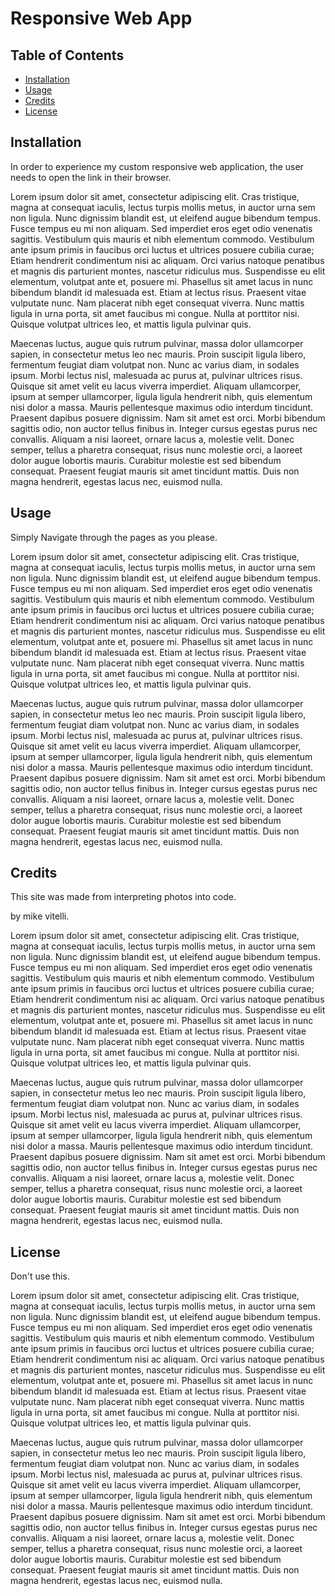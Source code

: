 # Responsive Web App
## Table of Contents

* [Installation](#installation)
* [Usage](#usage)
* [Credits](#credits)
* [License](#license)

## Installation

In order to experience my custom responsive web application, the user needs to open the link in their browser.

Lorem ipsum dolor sit amet, consectetur adipiscing elit. Cras tristique, magna at consequat iaculis, lectus turpis mollis metus, in auctor urna sem non ligula. Nunc dignissim blandit est, ut eleifend augue bibendum tempus. Fusce tempus eu mi non aliquam. Sed imperdiet eros eget odio venenatis sagittis. Vestibulum quis mauris et nibh elementum commodo. Vestibulum ante ipsum primis in faucibus orci luctus et ultrices posuere cubilia curae; Etiam hendrerit condimentum nisi ac aliquam. Orci varius natoque penatibus et magnis dis parturient montes, nascetur ridiculus mus. Suspendisse eu elit elementum, volutpat ante et, posuere mi. Phasellus sit amet lacus in nunc bibendum blandit id malesuada est. Etiam at lectus risus. Praesent vitae vulputate nunc. Nam placerat nibh eget consequat viverra. Nunc mattis ligula in urna porta, sit amet faucibus mi congue. Nulla at porttitor nisi. Quisque volutpat ultrices leo, et mattis ligula pulvinar quis.

Maecenas luctus, augue quis rutrum pulvinar, massa dolor ullamcorper sapien, in consectetur metus leo nec mauris. Proin suscipit ligula libero, fermentum feugiat diam volutpat non. Nunc ac varius diam, in sodales ipsum. Morbi lectus nisl, malesuada ac purus at, pulvinar ultrices risus. Quisque sit amet velit eu lacus viverra imperdiet. Aliquam ullamcorper, ipsum at semper ullamcorper, ligula ligula hendrerit nibh, quis elementum nisi dolor a massa. Mauris pellentesque maximus odio interdum tincidunt. Praesent dapibus posuere dignissim. Nam sit amet est orci. Morbi bibendum sagittis odio, non auctor tellus finibus in. Integer cursus egestas purus nec convallis. Aliquam a nisi laoreet, ornare lacus a, molestie velit. Donec semper, tellus a pharetra consequat, risus nunc molestie orci, a laoreet dolor augue lobortis mauris. Curabitur molestie est sed bibendum consequat. Praesent feugiat mauris sit amet tincidunt mattis. Duis non magna hendrerit, egestas lacus nec, euismod nulla.


## Usage 

Simply Navigate through the pages as you please.

Lorem ipsum dolor sit amet, consectetur adipiscing elit. Cras tristique, magna at consequat iaculis, lectus turpis mollis metus, in auctor urna sem non ligula. Nunc dignissim blandit est, ut eleifend augue bibendum tempus. Fusce tempus eu mi non aliquam. Sed imperdiet eros eget odio venenatis sagittis. Vestibulum quis mauris et nibh elementum commodo. Vestibulum ante ipsum primis in faucibus orci luctus et ultrices posuere cubilia curae; Etiam hendrerit condimentum nisi ac aliquam. Orci varius natoque penatibus et magnis dis parturient montes, nascetur ridiculus mus. Suspendisse eu elit elementum, volutpat ante et, posuere mi. Phasellus sit amet lacus in nunc bibendum blandit id malesuada est. Etiam at lectus risus. Praesent vitae vulputate nunc. Nam placerat nibh eget consequat viverra. Nunc mattis ligula in urna porta, sit amet faucibus mi congue. Nulla at porttitor nisi. Quisque volutpat ultrices leo, et mattis ligula pulvinar quis.

Maecenas luctus, augue quis rutrum pulvinar, massa dolor ullamcorper sapien, in consectetur metus leo nec mauris. Proin suscipit ligula libero, fermentum feugiat diam volutpat non. Nunc ac varius diam, in sodales ipsum. Morbi lectus nisl, malesuada ac purus at, pulvinar ultrices risus. Quisque sit amet velit eu lacus viverra imperdiet. Aliquam ullamcorper, ipsum at semper ullamcorper, ligula ligula hendrerit nibh, quis elementum nisi dolor a massa. Mauris pellentesque maximus odio interdum tincidunt. Praesent dapibus posuere dignissim. Nam sit amet est orci. Morbi bibendum sagittis odio, non auctor tellus finibus in. Integer cursus egestas purus nec convallis. Aliquam a nisi laoreet, ornare lacus a, molestie velit. Donec semper, tellus a pharetra consequat, risus nunc molestie orci, a laoreet dolor augue lobortis mauris. Curabitur molestie est sed bibendum consequat. Praesent feugiat mauris sit amet tincidunt mattis. Duis non magna hendrerit, egestas lacus nec, euismod nulla.


## Credits

This site was made from interpreting photos into code.

by mike vitelli.

Lorem ipsum dolor sit amet, consectetur adipiscing elit. Cras tristique, magna at consequat iaculis, lectus turpis mollis metus, in auctor urna sem non ligula. Nunc dignissim blandit est, ut eleifend augue bibendum tempus. Fusce tempus eu mi non aliquam. Sed imperdiet eros eget odio venenatis sagittis. Vestibulum quis mauris et nibh elementum commodo. Vestibulum ante ipsum primis in faucibus orci luctus et ultrices posuere cubilia curae; Etiam hendrerit condimentum nisi ac aliquam. Orci varius natoque penatibus et magnis dis parturient montes, nascetur ridiculus mus. Suspendisse eu elit elementum, volutpat ante et, posuere mi. Phasellus sit amet lacus in nunc bibendum blandit id malesuada est. Etiam at lectus risus. Praesent vitae vulputate nunc. Nam placerat nibh eget consequat viverra. Nunc mattis ligula in urna porta, sit amet faucibus mi congue. Nulla at porttitor nisi. Quisque volutpat ultrices leo, et mattis ligula pulvinar quis.

Maecenas luctus, augue quis rutrum pulvinar, massa dolor ullamcorper sapien, in consectetur metus leo nec mauris. Proin suscipit ligula libero, fermentum feugiat diam volutpat non. Nunc ac varius diam, in sodales ipsum. Morbi lectus nisl, malesuada ac purus at, pulvinar ultrices risus. Quisque sit amet velit eu lacus viverra imperdiet. Aliquam ullamcorper, ipsum at semper ullamcorper, ligula ligula hendrerit nibh, quis elementum nisi dolor a massa. Mauris pellentesque maximus odio interdum tincidunt. Praesent dapibus posuere dignissim. Nam sit amet est orci. Morbi bibendum sagittis odio, non auctor tellus finibus in. Integer cursus egestas purus nec convallis. Aliquam a nisi laoreet, ornare lacus a, molestie velit. Donec semper, tellus a pharetra consequat, risus nunc molestie orci, a laoreet dolor augue lobortis mauris. Curabitur molestie est sed bibendum consequat. Praesent feugiat mauris sit amet tincidunt mattis. Duis non magna hendrerit, egestas lacus nec, euismod nulla.



## License

Don't use this.

Lorem ipsum dolor sit amet, consectetur adipiscing elit. Cras tristique, magna at consequat iaculis, lectus turpis mollis metus, in auctor urna sem non ligula. Nunc dignissim blandit est, ut eleifend augue bibendum tempus. Fusce tempus eu mi non aliquam. Sed imperdiet eros eget odio venenatis sagittis. Vestibulum quis mauris et nibh elementum commodo. Vestibulum ante ipsum primis in faucibus orci luctus et ultrices posuere cubilia curae; Etiam hendrerit condimentum nisi ac aliquam. Orci varius natoque penatibus et magnis dis parturient montes, nascetur ridiculus mus. Suspendisse eu elit elementum, volutpat ante et, posuere mi. Phasellus sit amet lacus in nunc bibendum blandit id malesuada est. Etiam at lectus risus. Praesent vitae vulputate nunc. Nam placerat nibh eget consequat viverra. Nunc mattis ligula in urna porta, sit amet faucibus mi congue. Nulla at porttitor nisi. Quisque volutpat ultrices leo, et mattis ligula pulvinar quis.

Maecenas luctus, augue quis rutrum pulvinar, massa dolor ullamcorper sapien, in consectetur metus leo nec mauris. Proin suscipit ligula libero, fermentum feugiat diam volutpat non. Nunc ac varius diam, in sodales ipsum. Morbi lectus nisl, malesuada ac purus at, pulvinar ultrices risus. Quisque sit amet velit eu lacus viverra imperdiet. Aliquam ullamcorper, ipsum at semper ullamcorper, ligula ligula hendrerit nibh, quis elementum nisi dolor a massa. Mauris pellentesque maximus odio interdum tincidunt. Praesent dapibus posuere dignissim. Nam sit amet est orci. Morbi bibendum sagittis odio, non auctor tellus finibus in. Integer cursus egestas purus nec convallis. Aliquam a nisi laoreet, ornare lacus a, molestie velit. Donec semper, tellus a pharetra consequat, risus nunc molestie orci, a laoreet dolor augue lobortis mauris. Curabitur molestie est sed bibendum consequat. Praesent feugiat mauris sit amet tincidunt mattis. Duis non magna hendrerit, egestas lacus nec, euismod nulla.